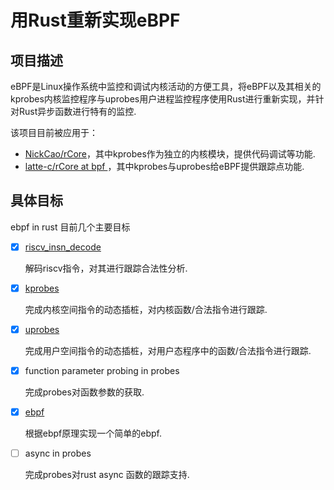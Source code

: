 # 用Rust重新实现eBPF

## 项目描述

eBPF是Linux操作系统中监控和调试内核活动的方便工具，将eBPF以及其相关的kprobes内核监控程序与uprobes用户进程监控程序使用Rust进行重新实现，并针对Rust异步函数进行特有的监控.

该项目目前被应用于：

- [NickCao/rCore](https://github.com/NickCao/rCore)，其中kprobes作为独立的内核模块，提供代码调试等功能.
- [latte-c/rCore at bpf ](https://github.com/latte-c/rCore/tree/bpf)，其中kprobes与uprobes给eBPF提供跟踪点功能.

## 具体目标

ebpf in rust 目前几个主要目标

- [x] [riscv_insn_decode](./sys_impl/insn_decode.md)

  解码riscv指令，对其进行跟踪合法性分析.

- [x] [kprobes](./sys_impl/probes.md#内核跟踪库-rkprobes_lib)

  完成内核空间指令的动态插桩，对内核函数/合法指令进行跟踪.
  
- [x] [uprobes](./sys_impl/probes.md#uprobes)

  完成用户空间指令的动态插桩，对用户态程序中的函数/合法指令进行跟踪.
  
- [x] function parameter probing in probes

  完成probes对函数参数的获取.

- [x] [ebpf](./sys_impl/ebpf.md)

  根据ebpf原理实现一个简单的ebpf.

- [ ] async in probes

  完成probes对rust async 函数的跟踪支持.

